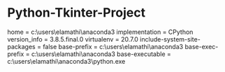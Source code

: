 # Python-Tkinter-Project
home = c:\users\elamathi\anaconda3
implementation = CPython
version_info = 3.8.5.final.0
virtualenv = 20.7.0
include-system-site-packages = false
base-prefix = c:\users\elamathi\anaconda3
base-exec-prefix = c:\users\elamathi\anaconda3
base-executable = c:\users\elamathi\anaconda3\python.exe
